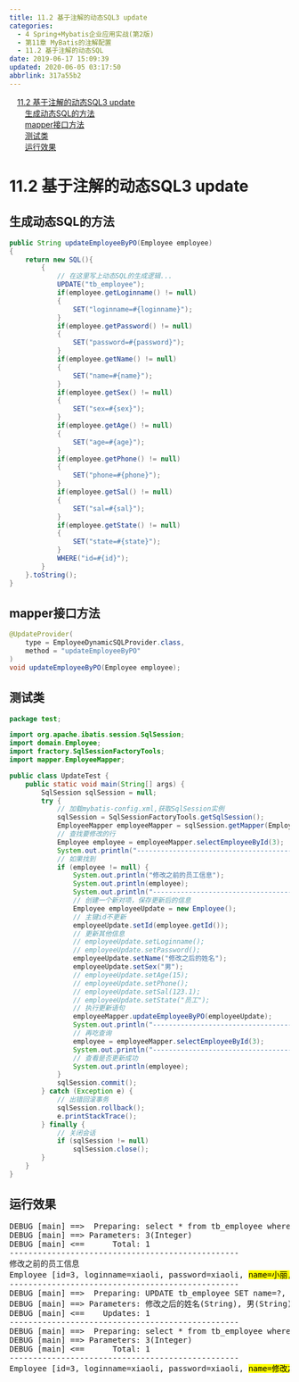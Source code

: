 ```yaml
---
title: 11.2 基于注解的动态SQL3 update
categories: 
  - 4 Spring+Mybatis企业应用实战(第2版)
  - 第11章 MyBatis的注解配置
  - 11.2 基于注解的动态SQL
date: 2019-06-17 15:09:39
updated: 2020-06-05 03:17:50
abbrlink: 317a55b2
---
```

<div id='my_toc'><a href="/JavaReadingNotes/317a55b2/#11-2-基于注解的动态SQL3-update" class="header_1">11.2 基于注解的动态SQL3 update</a>&nbsp;<br><a href="/JavaReadingNotes/317a55b2/#生成动态SQL的方法" class="header_2">生成动态SQL的方法</a>&nbsp;<br><a href="/JavaReadingNotes/317a55b2/#mapper接口方法" class="header_2">mapper接口方法</a>&nbsp;<br><a href="/JavaReadingNotes/317a55b2/#测试类" class="header_2">测试类</a>&nbsp;<br><a href="/JavaReadingNotes/317a55b2/#运行效果" class="header_2">运行效果</a>&nbsp;<br></div>
<style>.header_1{margin-left: 1em;}.header_2{margin-left: 2em;}.header_3{margin-left: 3em;}.header_4{margin-left: 4em;}.header_5{margin-left: 5em;}.header_6{margin-left: 6em;}</style>
<!--more-->
<script>if (navigator.platform.search('arm')==-1){document.getElementById('my_toc').style.display = 'none';}var e,p = document.getElementsByTagName('p');while (p.length>0) {e = p[0];e.parentElement.removeChild(e);}</script>

<!--end-->
# 11.2 基于注解的动态SQL3 update #
## 生成动态SQL的方法 ##
```java /MyADynamicSQLTest/src/mapper/EmployeeDynamicSQLProvider.java
public String updateEmployeeByPO(Employee employee)
{
    return new SQL(){
        {
            // 在这里写上动态SQL的生成逻辑...
            UPDATE("tb_employee");
            if(employee.getLoginname() != null)
            {
                SET("loginname=#{loginname}");
            }
            if(employee.getPassword() != null)
            {
                SET("password=#{password}");
            }
            if(employee.getName() != null)
            {
                SET("name=#{name}");
            }
            if(employee.getSex() != null)
            {
                SET("sex=#{sex}");
            }
            if(employee.getAge() != null)
            {
                SET("age=#{age}");
            }
            if(employee.getPhone() != null)
            {
                SET("phone=#{phone}");
            }
            if(employee.getSal() != null)
            {
                SET("sal=#{sal}");
            }
            if(employee.getState() != null)
            {
                SET("state=#{state}");
            }
            WHERE("id=#{id}");
        }
    }.toString();
}
```
## mapper接口方法 ##
```java /MyADynamicSQLTest/src/mapper/EmployeeMapper.java
@UpdateProvider(
    type = EmployeeDynamicSQLProvider.class,
    method = "updateEmployeeByPO"
)
void updateEmployeeByPO(Employee employee);
```
## 测试类 ##
```java /MyADynamicSQLTest/src/test/UpdateTest.java
package test;

import org.apache.ibatis.session.SqlSession;
import domain.Employee;
import fractory.SqlSessionFactoryTools;
import mapper.EmployeeMapper;

public class UpdateTest {
    public static void main(String[] args) {
        SqlSession sqlSession = null;
        try {
            // 加载mybatis-config.xml,获取SqlSession实例
            sqlSession = SqlSessionFactoryTools.getSqlSession();
            EmployeeMapper employeeMapper = sqlSession.getMapper(EmployeeMapper.class);
            // 查找要修改的行
            Employee employee = employeeMapper.selectEmployeeById(3);
            System.out.println("-------------------------------------------------");
            // 如果找到
            if (employee != null) {
                System.out.println("修改之前的员工信息");
                System.out.println(employee);
                System.out.println("-------------------------------------------------");
                // 创建一个新对项，保存更新后的信息
                Employee employeeUpdate = new Employee();
                // 主键id不更新
                employeeUpdate.setId(employee.getId());
                // 更新其他信息
                // employeeUpdate.setLoginname();
                // employeeUpdate.setPassword();
                employeeUpdate.setName("修改之后的姓名");
                employeeUpdate.setSex("男");
                // employeeUpdate.setAge(15);
                // employeeUpdate.setPhone();
                // employeeUpdate.setSal(123.1);
                // employeeUpdate.setState("员工");
                // 执行更新语句
                employeeMapper.updateEmployeeByPO(employeeUpdate);
                System.out.println("-------------------------------------------------");
                // 再吃查询
                employee = employeeMapper.selectEmployeeById(3);
                System.out.println("-------------------------------------------------");
                // 查看是否更新成功
                System.out.println(employee);
            }
            sqlSession.commit();
        } catch (Exception e) {
            // 出错回滚事务
            sqlSession.rollback();
            e.printStackTrace();
        } finally {
            // 关闭会话
            if (sqlSession != null)
                sqlSession.close();
        }
    }
}
```
## 运行效果 ##

<pre>
DEBUG [main] ==&gt;  Preparing: select * from tb_employee where id=? 
DEBUG [main] ==&gt; Parameters: 3(Integer)
DEBUG [main] &lt;==      Total: 1
-------------------------------------------------
修改之前的员工信息
Employee [id=3, loginname=xiaoli, password=xiaoli, <mark>name=小丽, sex=女</mark>, age=23, phone=123456789123, sal=7800.0, state=active]
-------------------------------------------------
DEBUG [main] ==&gt;  Preparing: UPDATE tb_employee SET name=?, sex=? WHERE (id=?) 
DEBUG [main] ==&gt; Parameters: 修改之后的姓名(String), 男(String), 3(Integer)
DEBUG [main] &lt;==    Updates: 1
-------------------------------------------------
DEBUG [main] ==&gt;  Preparing: select * from tb_employee where id=? 
DEBUG [main] ==&gt; Parameters: 3(Integer)
DEBUG [main] &lt;==      Total: 1
-------------------------------------------------
Employee [id=3, loginname=xiaoli, password=xiaoli, <mark>name=修改之后的姓名, sex=男</mark>, age=23, phone=123456789123, sal=7800.0, state=active]
</pre>
